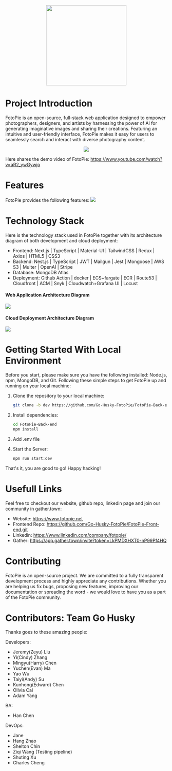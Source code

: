<p align="center">
<a href="https://www.fotopie.net/">
<img width="250" src="https://fotopie.s3.ap-southeast-2.amazonaws.com/Screenshot+2023-05-07+at+2.03.36+pm-removebg-preview-removebg-preview+(1).jpg">
</a>
</p>

# Project Introduction

FotoPie is an open-source, full-stack web application designed to empower photographers, designers, and artists by harnessing the power of AI for generating imaginative images and sharing their creations. Featuring an intuitive and user-friendly interface, FotoPie makes it easy for users to seamlessly search and interact with diverse photography content.

<p align="center">
<a href="https://www.fotopie.net/">
<img  src="https://fotopie.s3.ap-southeast-2.amazonaws.com/Fotopie.png">
</a>
</p>

Here shares the demo video of FotoPie: https://www.youtube.com/watch?v=aR2_ywGywjo

# Features

FotoPie provides the following features:
<img  src="https://fotopie.s3.ap-southeast-2.amazonaws.com/Screenshot+2023-04-26+at+2.00.00+pm.png">

# Technology Stack

Here is the technology stack used in FotoPie together with its architecture diagram of both development and cloud deployment:

- Frontend: Next.js | TypeScript | Material-UI | TailwindCSS | Redux | Axios | HTML5 | CSS3
- Backend: Nest.js | TypeScript | JWT | Mailgun | Jest | Mongoose | AWS S3 | Multer | OpenAI | Stripe
- Database: MongoDB Atlas
- Deployment: Github Action | docker | ECS+fargate | ECR | Route53 | Cloudfront | ACM | Snyk | Cloudwatch+Grafana UI | Locust

#### Web Application Architecture Diagram

<img  src="https://fotopie.s3.ap-southeast-2.amazonaws.com/Screenshot+2023-04-26+at+1.57.18+pm.png">

#### Cloud Deployment Architecture Diagram

<img  src="https://fotopie.s3.ap-southeast-2.amazonaws.com/Screenshot+2023-04-26+at+1.23.28+pm.png">

# Getting Started With Local Environment

Before you start, please make sure you have the following installed: Node.js, npm, MongoDB, and Git. Following these simple steps to get FotoPie up and running on your local machine:

1. Clone the repository to your local machine:

   ```bash
   git clone -b dev https://github.com/Go-Husky-FotoPie/FotoPie-Back-end.git
   ```

2. Install dependencies:

   ```bash
   cd FotoPie-Back-end
   npm install
   ```

3. Add .env file

4. Start the Server:

   ```bash
   npm run start:dev
   ```

That's it, you are good to go! Happy hacking!

# Usefull Links

Feel free to checkout our website, github repo, linkedin page and join our community in gather.town:

- Website: https://www.fotopie.net
- Frontend Repo: https://github.com/Go-Husky-FotoPie/FotoPie-Front-end.git
- Linkedin: https://www.linkedin.com/company/fotopie/
- Gather: https://app.gather.town/invite?token=LkPMDXHXT0-nP99Pf4HQ

# Contributing

FotoPie is an open-source project. We are committed to a fully transparent development process and highly appreciate any contributions. Whether you are helping us fix bugs, proposing new features, improving our documentation or spreading the word - we would love to have you as a part of the FotoPie community.

# Contributors: Team Go Husky

Thanks goes to these amazing people:

Developers:

- Jeremy(Zeyu) Liu
- Yi(Cindy) Zhang
- Mingyu(Harry) Chen
- Yuchen(Evan) Ma
- Yao Wu
- Taiyi(Andy) Su
- Kunhong(Edward) Chen
- Olivia Cai
- Adam Yang

BA:

- Han Chen

DevOps:

- Jane
- Hang Zhao
- Shelton Chin
- Ziqi Wang (Testing pipeline)
- Shuting Xu
- Charles Cheng
